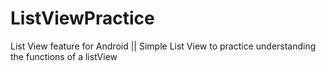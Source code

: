 # ListViewPractice
List View feature for Android ||
Simple List View to practice understanding the functions of a listView
